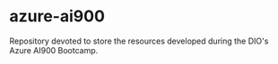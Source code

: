 # azure-ai900
Repository devoted to store the resources developed during the DIO's Azure AI900 Bootcamp.
